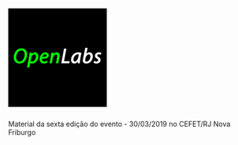# [![OpenLabs](media/logo.png)](https://openlabsconf.com.br)

Material da sexta edição do evento - 30/03/2019 no CEFET/RJ Nova Friburgo

